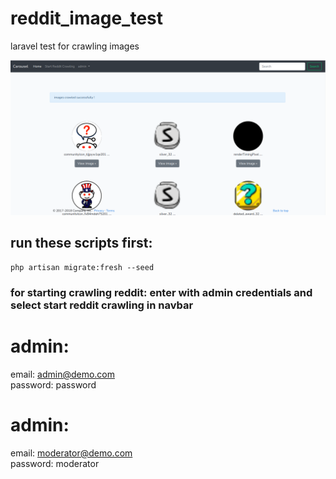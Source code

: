 # reddit_image_test
laravel test for crawling images

![](reddit.png)


## run these scripts first:
```
php artisan migrate:fresh --seed 
``` 

### for starting crawling reddit: enter with admin credentials and select start reddit crawling in navbar

# admin:

email: admin@demo.com 
<br>
password: password


# admin:

email: moderator@demo.com 
<br>
password: moderator
